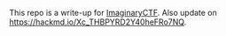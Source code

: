 This repo is a write-up for [ImaginaryCTF](https://imaginaryctf.org/).
Also update on <https://hackmd.io/Xc_THBPYRD2Y40heFRo7NQ>.
